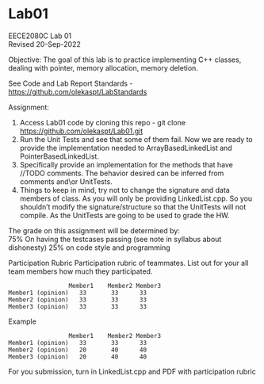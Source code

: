 # Lab01

EECE2080C Lab 01  
Revised 20-Sep-2022

Objective: The goal of this lab is to practice implementing C++ classes, dealing with pointer, memory allocation, memory deletion.

See Code and Lab Report Standards - https://github.com/olekaspt/LabStandards

Assignment:
1.	Access Lab01 code by cloning this repo - git clone https://github.com/olekaspt/Lab01.git  
1.	Run the Unit Tests and see that some of them fail.   Now we are ready to provide the implementation needed to ArrayBasedLinkedList and PointerBasedLinkedList.
1.	Specifically provide an implementation for the methods that have //TODO comments.  The behavior desired can be inferred from comments and\or UnitTests.
1.	Things to keep in mind, try not to change the signature and data members of class.   As you will only be providing LinkedList.cpp.   So you shouldn’t modify the signature/structure so that the UnitTests will not compile.  As the UnitTests are going to be used to grade the HW.


The grade on this assignment will be determined by:  
75% On having the testcases passing (see note in syllabus about dishonesty)
25% on code style and programming

Participation Rubric
Participation rubric of teammates.  List out for your all team members how much they participated.
```
	             Member1	Member2	Member3
Member1 (opinion)	33	     33	     33
Member2 (opinion)	33	     33	     33
Member3 (opinion)	33	     33	     33
```			
			
Example 			
```
	             Member1	Member2	Member3
Member1 (opinion)	33	     33	     33
Member2 (opinion)	20	     40	     40
Member3 (opinion)	20	     40	     40
```


For you submission, turn in LinkedList.cpp and PDF with participation rubric
